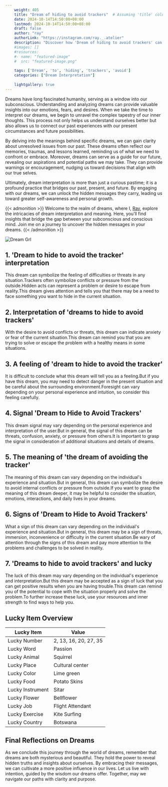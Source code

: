 ```yaml
---
    weight: 405
    title: "Dream of hiding to avoid trackers"  # Assuming 'title' column exists
    date: 2024-10-14T14:50:00+08:00
    lastmod: 2024-10-14T14:50:00+08:00
    draft: false
    author: "ray"
    authorLink: "https://instagram.com/ray._.atelier"
    description: "Discover how 'Dream of hiding to avoid trackers' can interpret your future and uncover its significant meanings in your life."
    #images: []
    #resources:
    #- name: "featured-image"
    #  src: "featured-image.png"
    
    tags: ['Dream', 'to', 'hiding', 'trackers', 'avoid']
    categories: ["Dream Interpretation"]
    
    lightgallery: true
---
```

    
Dreams have long fascinated humanity, serving as a window into our subconscious. Understanding and analyzing dreams can provide valuable insights into our emotions, fears, and desires. When we take the time to interpret our dreams, we begin to unravel the complex tapestry of our inner thoughts. This process not only helps us understand ourselves better but also allows us to connect our past experiences with our present circumstances and future possibilities.

By delving into the meanings behind specific dreams, we can gain clarity about unresolved issues from our past. These dreams often reflect our memories, traumas, and lessons learned, reminding us of what we need to confront or embrace. Moreover, dreams can serve as a guide for our future, revealing our aspirations and potential paths we may take. They can provide warnings or encouragement, nudging us toward decisions that align with our true selves.

Ultimately, dream interpretation is more than just a curious pastime; it is a profound practice that bridges our past, present, and future. By engaging with our dreams, we can unlock the hidden messages they carry, leading us toward greater self-awareness and personal growth.

{{< admonition >}}
Welcome to the realm of dreams, where I, [Ray](https://instagram.com/ray._.atelier), explore the intricacies of dream interpretation and meaning. Here, you’ll find insights that bridge the gap between your subconscious and conscious mind. Join me on a journey to uncover the hidden messages in your dreams.
{{< /admonition >}}

![Dream Grl](https://cdn.pixabay.com/photo/2017/11/02/03/35/gothic-2910057_1280.jpg "Dream Grl")

## 1. 'Dream to hide to avoid the tracker' interpretation
This dream can symbolize the feeling of difficulties or threats in any situation.Trackers often symbolize conflicts or pressure from the outside.Hidden acts can represent a problem or desire to escape from reality.This dream gives attention and tells you that there may be a need to face something you want to hide in the current situation.

## 2. Interpretation of 'dreams to hide to avoid trackers'
With the desire to avoid conflicts or threats, this dream can indicate anxiety or fear of the current situation.This dream can remind you that you are trying to solve or escape the problem with a healthy means in some situations.

## 3. A feeling of 'dream to hide to avoid the tracker'
It is difficult to conclude what this dream will tell you as a feeling.But if you have this dream, you may need to detect danger in the present situation and be careful about the surrounding environment.Foresight can vary depending on your personal experience and intuition, so consider this feeling carefully.

## 4. Signal 'Dream to Hide to Avoid Trackers'
This dream signal may vary depending on the personal experience and interpretation of the user.But in general, the signal of this dream can be threats, confusion, anxiety, or pressure from others.It is important to grasp the signal in consideration of additional situations and details of dreams.

## 5. The meaning of 'the dream of avoiding the tracker'
The meaning of this dream can vary depending on the individual's experience and situation.But in general, this dream can symbolize the desire to avoid internal conflicts or pressure from outside.If you want to grasp the meaning of this dream deeper, it may be helpful to consider the situation, emotions, interactions, and daily lives in your dreams.

## 6. Signs of 'Dream to Hide to Avoid Trackers'
What a sign of this dream can vary depending on the individual's experience and situation.But in general, this dream may be a sign of threats, immersion, inconvenience or difficulty in the current situation.Be wary of attention through the signs of this dream and pay more attention to the problems and challenges to be solved in reality.

## 7. 'Dreams to hide to avoid trackers' and lucky
The luck of this dream may vary depending on the individual's experience and interpretation.But this dream may be accepted as a sign of luck that you can get positive results when you are having trouble.This dream can remind you of the potential to cope with the situation properly and solve the problem.To further increase these luck, use your resources and inner strength to find ways to help you.

## Lucky Item Overview
| Lucky Item          | Value              |
|---------------|--------------------|
| Lucky Number        | 2, 13, 16, 20, 27, 35  |
| Lucky Word          | Passion |
| Lucky Animal        | Squirrel |
| Lucky Place         | Cultural center     |
| Lucky Color         | Lime green     |
| Lucky Food          | Potato Skins      |
| Lucky Instrument    | Sitar |
| Lucky Flower        | Bellflower    |
| Lucky Job           | Flight Attendant       |
| Lucky Exercise      | Kite Surfing  |
| Lucky Country       | Botswana    |


##  Final Reflections on Dreams

As we conclude this journey through the world of dreams, remember that dreams are both mysterious and beautiful. They hold the power to reveal hidden truths and insights about ourselves. By embracing their messages, we can cultivate a more positive influence in our lives. Let us live with intention, guided by the wisdom our dreams offer. Together, may we navigate our paths with clarity and purpose.
